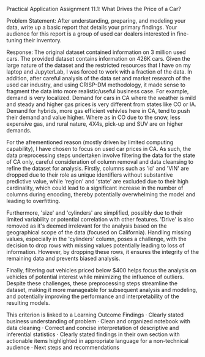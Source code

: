 Practical Application Assignment 11.1: What Drives the Price of a Car?

Problem Statement:
After understanding, preparing, and modeling your data, write up a basic report that details your primary findings. Your audience for this report is a group of used car dealers interested in fine-tuning their inventory.


Response:
The original dataset contained information on 3 million used cars. The provided dataset contains information on 426K cars. Given the large nature of the dataset and the restricted resources that I have on my laptop and JupyterLab, I was forced to work with a fraction of the data. In addition, after careful analysis of the data set and market research of the used car industry, and using CRISP-DM methodology, it made sense to fragment the data into more realistic/useful business case. For example, demand is very localized. Demand for cars in CA where the weather is mild and steady and higher gas prices is very different from states like CO or IA. Demand for hybrids, more gas efficient vehivles here in CA, tend to push their demand and value higher. Where as in CO due to the snow, less expensive gas, and rural nature, 4X4s, pick-up and SUV are on higher demands.  

For the afrementioned reason (mostly driven by limited computing capability), I have chosen to focus on used car prices in CA. As such, the data preprocessing steps undertaken involve filtering the data for the state of CA only, careful consideration of column removal and data cleansing to refine the dataset for analysis. Firstly, columns such as 'id' and 'VIN' are dropped due to their role as unique identifiers without substantive predictive value, while 'region' and 'state' are excluded due to their high cardinality, which could lead to a significant increase in the number of columns during encoding, thereby potentially overwhelming the model and leading to overfitting.

Furthermore, 'size' and 'cylinders' are simplified, possibly due to their limited variability or potential correlation with other features. 'Drive' is also removed as it's deemed irrelevant for the analysis based on the geographical scope of the data (focused on California). Handling missing values, especially in the 'cylinders' column, poses a challenge, with the decision to drop rows with missing values potentially leading to loss of information. However, by dropping these rows, it ensures the integrity of the remaining data and prevents biased analysis. 

Finally, filtering out vehicles priced below $400 helps focus the analysis on vehicles of potential interest while minimizing the influence of outliers. Despite these challenges, these preprocessing steps streamline the dataset, making it more manageable for subsequent analysis and modeling, and potentially improving the performance and interpretability of the resulting models.

This criterion is linked to a Learning Outcome Findings
· Clearly stated business understanding of problem
· Clean and organized notebook with data cleaning
· Correct and concise interpretation of descriptive and inferential statistics
· Clearly stated findings in their own section with actionable items highlighted in appropriate language for a non-technical audience
· Next steps and recommendations
